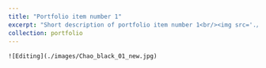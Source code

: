 ```yaml
---
title: "Portfolio item number 1"
excerpt: "Short description of portfolio item number 1<br/><img src='./images/Chao_black_01_new.jpg'>"
collection: portfolio
---
```


 	![Editing](./images/Chao_black_01_new.jpg)
